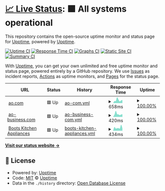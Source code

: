 # [📈 Live Status](https://upptime.github.io/upptime): <!--live status--> **🟩 All systems operational**

This repository contains the open-source uptime monitor and status page for [Upptime](https://upptime.js.org), powered by [Upptime](https://github.com/upptime/upptime).

[![Uptime CI](https://github.com/markr-ao/ao-status/workflows/Uptime%20CI/badge.svg)](https://github.com/markr-ao/ao-status/actions?query=workflow%3A%22Uptime+CI%22)
[![Response Time CI](https://github.com/markr-ao/ao-status/workflows/Response%20Time%20CI/badge.svg)](https://github.com/markr-ao/ao-status/actions?query=workflow%3A%22Response+Time+CI%22)
[![Graphs CI](https://github.com/markr-ao/ao-status/workflows/Graphs%20CI/badge.svg)](https://github.com/markr-ao/ao-status/actions?query=workflow%3A%22Graphs+CI%22)
[![Static Site CI](https://github.com/markr-ao/ao-status/workflows/Static%20Site%20CI/badge.svg)](https://github.com/markr-ao/ao-status/actions?query=workflow%3A%22Static+Site+CI%22)
[![Summary CI](https://github.com/markr-ao/ao-status/workflows/Summary%20CI/badge.svg)](https://github.com/markr-ao/ao-status/actions?query=workflow%3A%22Summary+CI%22)

With [Upptime](https://upptime.js.org), you can get your own unlimited and free uptime monitor and status page, powered entirely by a GitHub repository. We use [Issues](https://github.com/upptime/upptime/issues) as incident reports, [Actions](https://github.com/markr-ao/ao-status/actions) as uptime monitors, and [Pages](https://upptime.github.io/upptime) for the status page.

<!--start: status pages-->
<!-- This summary is generated by Upptime (https://github.com/upptime/upptime) -->
<!-- Do not edit this manually, your changes will be overwritten -->
<!-- prettier-ignore -->
| URL | Status | History | Response Time | Uptime |
| --- | ------ | ------- | ------------- | ------ |
| <img alt="" src="https://icons.duckduckgo.com/ip3/www.ao.com.ico" height="13"> [ao.com](https://www.ao.com) | 🟩 Up | [ao-com.yml](https://github.com/markr-ao/ao-status/commits/HEAD/history/ao-com.yml) | <details><summary><img alt="Response time graph" src="./graphs/ao-com/response-time-week.png" height="20"> 658ms</summary><br><a href="https://markr-ao.github.io/ao-status/history/ao-com"><img alt="Response time 503" src="https://img.shields.io/endpoint?url=https%3A%2F%2Fraw.githubusercontent.com%2Fmarkr-ao%2Fao-status%2FHEAD%2Fapi%2Fao-com%2Fresponse-time.json"></a><br><a href="https://markr-ao.github.io/ao-status/history/ao-com"><img alt="24-hour response time 698" src="https://img.shields.io/endpoint?url=https%3A%2F%2Fraw.githubusercontent.com%2Fmarkr-ao%2Fao-status%2FHEAD%2Fapi%2Fao-com%2Fresponse-time-day.json"></a><br><a href="https://markr-ao.github.io/ao-status/history/ao-com"><img alt="7-day response time 658" src="https://img.shields.io/endpoint?url=https%3A%2F%2Fraw.githubusercontent.com%2Fmarkr-ao%2Fao-status%2FHEAD%2Fapi%2Fao-com%2Fresponse-time-week.json"></a><br><a href="https://markr-ao.github.io/ao-status/history/ao-com"><img alt="30-day response time 480" src="https://img.shields.io/endpoint?url=https%3A%2F%2Fraw.githubusercontent.com%2Fmarkr-ao%2Fao-status%2FHEAD%2Fapi%2Fao-com%2Fresponse-time-month.json"></a><br><a href="https://markr-ao.github.io/ao-status/history/ao-com"><img alt="1-year response time 503" src="https://img.shields.io/endpoint?url=https%3A%2F%2Fraw.githubusercontent.com%2Fmarkr-ao%2Fao-status%2FHEAD%2Fapi%2Fao-com%2Fresponse-time-year.json"></a></details> | <details><summary><a href="https://markr-ao.github.io/ao-status/history/ao-com">100.00%</a></summary><a href="https://markr-ao.github.io/ao-status/history/ao-com"><img alt="All-time uptime 100.00%" src="https://img.shields.io/endpoint?url=https%3A%2F%2Fraw.githubusercontent.com%2Fmarkr-ao%2Fao-status%2FHEAD%2Fapi%2Fao-com%2Fuptime.json"></a><br><a href="https://markr-ao.github.io/ao-status/history/ao-com"><img alt="24-hour uptime 100.00%" src="https://img.shields.io/endpoint?url=https%3A%2F%2Fraw.githubusercontent.com%2Fmarkr-ao%2Fao-status%2FHEAD%2Fapi%2Fao-com%2Fuptime-day.json"></a><br><a href="https://markr-ao.github.io/ao-status/history/ao-com"><img alt="7-day uptime 100.00%" src="https://img.shields.io/endpoint?url=https%3A%2F%2Fraw.githubusercontent.com%2Fmarkr-ao%2Fao-status%2FHEAD%2Fapi%2Fao-com%2Fuptime-week.json"></a><br><a href="https://markr-ao.github.io/ao-status/history/ao-com"><img alt="30-day uptime 100.00%" src="https://img.shields.io/endpoint?url=https%3A%2F%2Fraw.githubusercontent.com%2Fmarkr-ao%2Fao-status%2FHEAD%2Fapi%2Fao-com%2Fuptime-month.json"></a><br><a href="https://markr-ao.github.io/ao-status/history/ao-com"><img alt="1-year uptime 100.00%" src="https://img.shields.io/endpoint?url=https%3A%2F%2Fraw.githubusercontent.com%2Fmarkr-ao%2Fao-status%2FHEAD%2Fapi%2Fao-com%2Fuptime-year.json"></a></details>
| <img alt="" src="https://icons.duckduckgo.com/ip3/www.ao-business.com.ico" height="13"> [ao-business.com](https://www.ao-business.com) | 🟩 Up | [ao-business-com.yml](https://github.com/markr-ao/ao-status/commits/HEAD/history/ao-business-com.yml) | <details><summary><img alt="Response time graph" src="./graphs/ao-business-com/response-time-week.png" height="20"> 420ms</summary><br><a href="https://markr-ao.github.io/ao-status/history/ao-business-com"><img alt="Response time 433" src="https://img.shields.io/endpoint?url=https%3A%2F%2Fraw.githubusercontent.com%2Fmarkr-ao%2Fao-status%2FHEAD%2Fapi%2Fao-business-com%2Fresponse-time.json"></a><br><a href="https://markr-ao.github.io/ao-status/history/ao-business-com"><img alt="24-hour response time 389" src="https://img.shields.io/endpoint?url=https%3A%2F%2Fraw.githubusercontent.com%2Fmarkr-ao%2Fao-status%2FHEAD%2Fapi%2Fao-business-com%2Fresponse-time-day.json"></a><br><a href="https://markr-ao.github.io/ao-status/history/ao-business-com"><img alt="7-day response time 420" src="https://img.shields.io/endpoint?url=https%3A%2F%2Fraw.githubusercontent.com%2Fmarkr-ao%2Fao-status%2FHEAD%2Fapi%2Fao-business-com%2Fresponse-time-week.json"></a><br><a href="https://markr-ao.github.io/ao-status/history/ao-business-com"><img alt="30-day response time 432" src="https://img.shields.io/endpoint?url=https%3A%2F%2Fraw.githubusercontent.com%2Fmarkr-ao%2Fao-status%2FHEAD%2Fapi%2Fao-business-com%2Fresponse-time-month.json"></a><br><a href="https://markr-ao.github.io/ao-status/history/ao-business-com"><img alt="1-year response time 433" src="https://img.shields.io/endpoint?url=https%3A%2F%2Fraw.githubusercontent.com%2Fmarkr-ao%2Fao-status%2FHEAD%2Fapi%2Fao-business-com%2Fresponse-time-year.json"></a></details> | <details><summary><a href="https://markr-ao.github.io/ao-status/history/ao-business-com">100.00%</a></summary><a href="https://markr-ao.github.io/ao-status/history/ao-business-com"><img alt="All-time uptime 100.00%" src="https://img.shields.io/endpoint?url=https%3A%2F%2Fraw.githubusercontent.com%2Fmarkr-ao%2Fao-status%2FHEAD%2Fapi%2Fao-business-com%2Fuptime.json"></a><br><a href="https://markr-ao.github.io/ao-status/history/ao-business-com"><img alt="24-hour uptime 100.00%" src="https://img.shields.io/endpoint?url=https%3A%2F%2Fraw.githubusercontent.com%2Fmarkr-ao%2Fao-status%2FHEAD%2Fapi%2Fao-business-com%2Fuptime-day.json"></a><br><a href="https://markr-ao.github.io/ao-status/history/ao-business-com"><img alt="7-day uptime 100.00%" src="https://img.shields.io/endpoint?url=https%3A%2F%2Fraw.githubusercontent.com%2Fmarkr-ao%2Fao-status%2FHEAD%2Fapi%2Fao-business-com%2Fuptime-week.json"></a><br><a href="https://markr-ao.github.io/ao-status/history/ao-business-com"><img alt="30-day uptime 100.00%" src="https://img.shields.io/endpoint?url=https%3A%2F%2Fraw.githubusercontent.com%2Fmarkr-ao%2Fao-status%2FHEAD%2Fapi%2Fao-business-com%2Fuptime-month.json"></a><br><a href="https://markr-ao.github.io/ao-status/history/ao-business-com"><img alt="1-year uptime 100.00%" src="https://img.shields.io/endpoint?url=https%3A%2F%2Fraw.githubusercontent.com%2Fmarkr-ao%2Fao-status%2FHEAD%2Fapi%2Fao-business-com%2Fuptime-year.json"></a></details>
| <img alt="" src="https://icons.duckduckgo.com/ip3/www.bootskitchenappliances.com.ico" height="13"> [Boots Kitchen Appliances](https://www.bootskitchenappliances.com) | 🟩 Up | [boots-kitchen-appliances.yml](https://github.com/markr-ao/ao-status/commits/HEAD/history/boots-kitchen-appliances.yml) | <details><summary><img alt="Response time graph" src="./graphs/boots-kitchen-appliances/response-time-week.png" height="20"> 434ms</summary><br><a href="https://markr-ao.github.io/ao-status/history/boots-kitchen-appliances"><img alt="Response time 441" src="https://img.shields.io/endpoint?url=https%3A%2F%2Fraw.githubusercontent.com%2Fmarkr-ao%2Fao-status%2FHEAD%2Fapi%2Fboots-kitchen-appliances%2Fresponse-time.json"></a><br><a href="https://markr-ao.github.io/ao-status/history/boots-kitchen-appliances"><img alt="24-hour response time 336" src="https://img.shields.io/endpoint?url=https%3A%2F%2Fraw.githubusercontent.com%2Fmarkr-ao%2Fao-status%2FHEAD%2Fapi%2Fboots-kitchen-appliances%2Fresponse-time-day.json"></a><br><a href="https://markr-ao.github.io/ao-status/history/boots-kitchen-appliances"><img alt="7-day response time 434" src="https://img.shields.io/endpoint?url=https%3A%2F%2Fraw.githubusercontent.com%2Fmarkr-ao%2Fao-status%2FHEAD%2Fapi%2Fboots-kitchen-appliances%2Fresponse-time-week.json"></a><br><a href="https://markr-ao.github.io/ao-status/history/boots-kitchen-appliances"><img alt="30-day response time 437" src="https://img.shields.io/endpoint?url=https%3A%2F%2Fraw.githubusercontent.com%2Fmarkr-ao%2Fao-status%2FHEAD%2Fapi%2Fboots-kitchen-appliances%2Fresponse-time-month.json"></a><br><a href="https://markr-ao.github.io/ao-status/history/boots-kitchen-appliances"><img alt="1-year response time 441" src="https://img.shields.io/endpoint?url=https%3A%2F%2Fraw.githubusercontent.com%2Fmarkr-ao%2Fao-status%2FHEAD%2Fapi%2Fboots-kitchen-appliances%2Fresponse-time-year.json"></a></details> | <details><summary><a href="https://markr-ao.github.io/ao-status/history/boots-kitchen-appliances">100.00%</a></summary><a href="https://markr-ao.github.io/ao-status/history/boots-kitchen-appliances"><img alt="All-time uptime 100.00%" src="https://img.shields.io/endpoint?url=https%3A%2F%2Fraw.githubusercontent.com%2Fmarkr-ao%2Fao-status%2FHEAD%2Fapi%2Fboots-kitchen-appliances%2Fuptime.json"></a><br><a href="https://markr-ao.github.io/ao-status/history/boots-kitchen-appliances"><img alt="24-hour uptime 100.00%" src="https://img.shields.io/endpoint?url=https%3A%2F%2Fraw.githubusercontent.com%2Fmarkr-ao%2Fao-status%2FHEAD%2Fapi%2Fboots-kitchen-appliances%2Fuptime-day.json"></a><br><a href="https://markr-ao.github.io/ao-status/history/boots-kitchen-appliances"><img alt="7-day uptime 100.00%" src="https://img.shields.io/endpoint?url=https%3A%2F%2Fraw.githubusercontent.com%2Fmarkr-ao%2Fao-status%2FHEAD%2Fapi%2Fboots-kitchen-appliances%2Fuptime-week.json"></a><br><a href="https://markr-ao.github.io/ao-status/history/boots-kitchen-appliances"><img alt="30-day uptime 100.00%" src="https://img.shields.io/endpoint?url=https%3A%2F%2Fraw.githubusercontent.com%2Fmarkr-ao%2Fao-status%2FHEAD%2Fapi%2Fboots-kitchen-appliances%2Fuptime-month.json"></a><br><a href="https://markr-ao.github.io/ao-status/history/boots-kitchen-appliances"><img alt="1-year uptime 100.00%" src="https://img.shields.io/endpoint?url=https%3A%2F%2Fraw.githubusercontent.com%2Fmarkr-ao%2Fao-status%2FHEAD%2Fapi%2Fboots-kitchen-appliances%2Fuptime-year.json"></a></details>

<!--end: status pages-->

[**Visit our status website →**](https://upptime.github.io/upptime)

## 📄 License

- Powered by: [Upptime](https://github.com/upptime/upptime)
- Code: [MIT](./LICENSE) © [Upptime](https://upptime.js.org)
- Data in the `./history` directory: [Open Database License](https://opendatacommons.org/licenses/odbl/1-0/)
